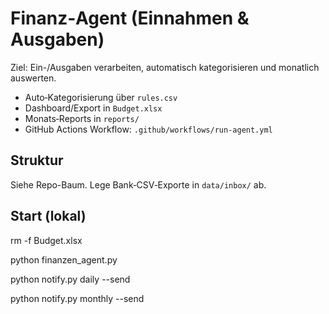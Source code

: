 
# Finanz‑Agent (Einnahmen & Ausgaben)

Ziel: Ein-/Ausgaben verarbeiten, automatisch kategorisieren und monatlich auswerten.
- Auto‑Kategorisierung über `rules.csv`
- Dashboard/Export in `Budget.xlsx`
- Monats‑Reports in `reports/`
- GitHub Actions Workflow: `.github/workflows/run-agent.yml`

## Struktur
Siehe Repo-Baum. Lege Bank‑CSV‑Exporte in `data/inbox/` ab.

## Start (lokal)
rm -f Budget.xlsx

python finanzen_agent.py

python notify.py daily --send

python notify.py monthly --send
